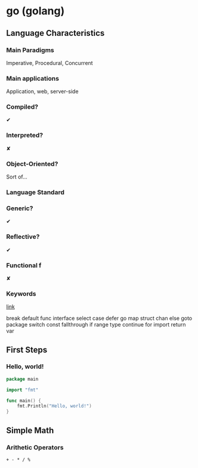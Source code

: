 # go (golang)

## Language Characteristics

### Main Paradigms

Imperative, Procedural, Concurrent

### Main applications

Application, web, server-side 

### Compiled?

✔

### Interpreted?

✘

### Object-Oriented?

Sort of...

### Language Standard



### Generic?

✔

### Reflective?

✔

### Functional f

✘

### Keywords

[link](https://go101.org/article/keywords-and-identifiers.html)

break     default      func    interface  select
case      defer        go      map        struct
chan      else         goto    package    switch
const     fallthrough  if      range      type
continue  for          import  return     var

## First Steps

### Hello, world!

```go
package main

import "fmt"

func main() {
    fmt.Println("Hello, world!")
}
```

### 

## Simple Math

### Arithetic Operators

`+ - * / %`

